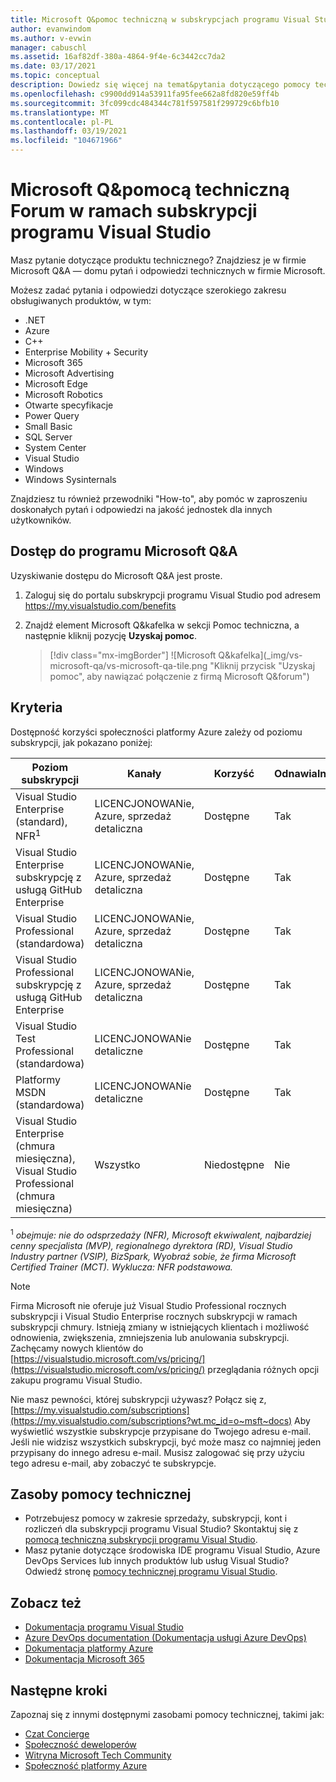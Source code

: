 ```yaml
---
title: Microsoft Q&pomoc techniczną w subskrypcjach programu Visual Studio | Microsoft Docs
author: evanwindom
ms.author: v-evwin
manager: cabuschl
ms.assetid: 16af82df-380a-4864-9f4e-6c3442cc7da2
ms.date: 03/17/2021
ms.topic: conceptual
description: Dowiedz się więcej na temat&pytania dotyczącego pomocy technicznej dotyczącej forum w wybranych subskrypcjach programu Visual Studio.
ms.openlocfilehash: c9900dd914a53911fa95fee662a8fd820e59ff4b
ms.sourcegitcommit: 3fc099cdc484344c781f597581f299729c6bfb10
ms.translationtype: MT
ms.contentlocale: pl-PL
ms.lasthandoff: 03/19/2021
ms.locfileid: "104671966"
---
```

# <a name="microsoft-qa-forum-support-in-visual-studio-subscriptions"></a>Microsoft Q&pomocą techniczną Forum w ramach subskrypcji programu Visual Studio
Masz pytanie dotyczące produktu technicznego? Znajdziesz je w firmie Microsoft Q&A — domu pytań i odpowiedzi technicznych w firmie Microsoft.

Możesz zadać pytania i odpowiedzi dotyczące szerokiego zakresu obsługiwanych produktów, w tym:
- .NET
- Azure
- C++
- Enterprise Mobility + Security
- Microsoft 365
- Microsoft Advertising
- Microsoft Edge
- Microsoft Robotics
- Otwarte specyfikacje
- Power Query 
- Small Basic
- SQL Server
- System Center
- Visual Studio
- Windows 
- Windows Sysinternals

Znajdziesz tu również przewodniki "How-to", aby pomóc w zaproszeniu doskonałych pytań i odpowiedzi na jakość jednostek dla innych użytkowników. 

## <a name="access-microsoft-qa"></a>Dostęp do programu Microsoft Q&A
Uzyskiwanie dostępu do Microsoft Q&A jest proste. 
1. Zaloguj się do portalu subskrypcji programu Visual Studio pod adresem <https://my.visualstudio.com/benefits>
0. Znajdź element Microsoft Q&kafelka w sekcji Pomoc techniczna, a następnie kliknij pozycję **Uzyskaj pomoc**.

   > [!div class="mx-imgBorder"]
   > ![Microsoft Q&kafelka](_img/vs-microsoft-qa/vs-microsoft-qa-tile.png "Kliknij przycisk "Uzyskaj pomoc", aby nawiązać połączenie z firmą Microsoft Q&forum")

## <a name="eligibility"></a>Kryteria
Dostępność korzyści społeczności platformy Azure zależy od poziomu subskrypcji, jak pokazano poniżej:

|                                          Poziom subskrypcji                                           |     Kanały      |    Korzyść    | Odnawialny? |
|-------------------------------------------------------------------------------------------------------|-------------------|---------------|------------|
|                           Visual Studio Enterprise (standard), NFR<sup>1</sup>                            | LICENCJONOWANie, Azure, sprzedaż detaliczna |   Dostępne    |    Tak     |
|                           Visual Studio Enterprise subskrypcję z usługą GitHub Enterprise                           | LICENCJONOWANie, Azure, sprzedaż detaliczna |   Dostępne    |    Tak     |
|                          Visual Studio Professional (standardowa)                          | LICENCJONOWANie, Azure, sprzedaż detaliczna |   Dostępne    |    Tak     |
|                          Visual Studio Professional subskrypcję z usługą GitHub Enterprise                          | LICENCJONOWANie, Azure, sprzedaż detaliczna |   Dostępne    |    Tak     |
|                              Visual Studio Test Professional (standardowa)                               |    LICENCJONOWANie detaliczne     |   Dostępne    |    Tak     |
|                                       Platformy MSDN (standardowa)                                       |    LICENCJONOWANie detaliczne     |   Dostępne    |    Tak     |
| Visual Studio Enterprise (chmura miesięczna), Visual Studio Professional (chmura miesięczna)|        Wszystko        | Niedostępne |     Nie     |

<sup>1</sup>  *obejmuje: nie do odsprzedaży (NFR), Microsoft ekwiwalent, najbardziej cenny specjalista (MVP), regionalnego dyrektora (RD), Visual Studio Industry partner (VSIP), BizSpark, Wyobraź sobie, że firma Microsoft Certified Trainer (MCT). Wyklucza: NFR podstawowa.*

> [!NOTE]
> Firma Microsoft nie oferuje już Visual Studio Professional rocznych subskrypcji i Visual Studio Enterprise rocznych subskrypcji w ramach subskrypcji chmury. Istnieją zmiany w istniejących klientach i możliwość odnowienia, zwiększenia, zmniejszenia lub anulowania subskrypcji. Zachęcamy nowych klientów do [https://visualstudio.microsoft.com/vs/pricing/](https://visualstudio.microsoft.com/vs/pricing/) przeglądania różnych opcji zakupu programu Visual Studio.

Nie masz pewności, której subskrypcji używasz?  Połącz się z, [https://my.visualstudio.com/subscriptions](https://my.visualstudio.com/subscriptions?wt.mc_id=o~msft~docs) Aby wyświetlić wszystkie subskrypcje przypisane do Twojego adresu e-mail. Jeśli nie widzisz wszystkich subskrypcji, być może masz co najmniej jeden przypisany do innego adresu e-mail.  Musisz zalogować się przy użyciu tego adresu e-mail, aby zobaczyć te subskrypcje.

## <a name="support-resources"></a>Zasoby pomocy technicznej
- Potrzebujesz pomocy w zakresie sprzedaży, subskrypcji, kont i rozliczeń dla subskrypcji programu Visual Studio?  Skontaktuj się z [pomocą techniczną subskrypcji programu Visual Studio](https://my.visualstudio.com/gethelp).
- Masz pytanie dotyczące środowiska IDE programu Visual Studio, Azure DevOps Services lub innych produktów lub usług Visual Studio?  Odwiedź stronę [pomocy technicznej programu Visual Studio](https://visualstudio.microsoft.com/support/).

## <a name="see-also"></a>Zobacz też
- [Dokumentacja programu Visual Studio](/visualstudio/)
- [Azure DevOps documentation (Dokumentacja usługi Azure DevOps)](/azure/devops/)
- [Dokumentacja platformy Azure](/azure/)
- [Dokumentacja Microsoft 365](/microsoft-365/)

## <a name="next-steps"></a>Następne kroki
Zapoznaj się z innymi dostępnymi zasobami pomocy technicznej, takimi jak:
- [Czat Concierge](vs-concierge-chat.md)
- [Społeczność deweloperów](vs-developer-community.md)
- [Witryna Microsoft Tech Community](vs-microsoft-tech-community.md)
- [Społeczność platformy Azure](vs-azure-community.md)